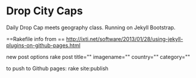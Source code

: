 # Drop City Caps

Daily Drop Cap meets geography class.  Running on Jekyll Bootstrap.


==Rakefile info from ==
http://ixti.net/software/2013/01/28/using-jekyll-plugins-on-github-pages.html

new post options
rake post title="" imagename="" country="" category=""

to push to Github pages: rake site:publish